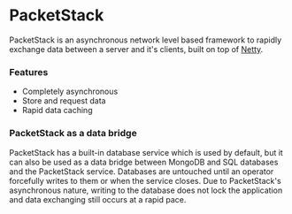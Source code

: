 # PacketStack
PacketStack is an asynchronous network level based framework to rapidly exchange data between a server and it's clients, built on top of [Netty](https://github.com/netty/netty).

### Features
- Completely asynchronous
- Store and request data
- Rapid data caching

### PacketStack as a data bridge
PacketStack has a built-in database service which is used by default, but it can also be used as a data bridge between MongoDB and SQL databases and the PacketStack service.
Databases are untouched until an operator forcefully writes to them or when the service closes. Due to PacketStack's asynchronous
nature, writing to the database does not lock the application and data exchanging still occurs at a rapid pace.